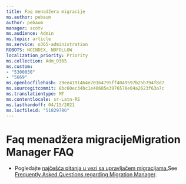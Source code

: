 ```yaml
---
title: Faq menadžera migracije
ms.author: pebaum
author: pebaum
manager: scotv
ms.audience: Admin
ms.topic: article
ms.service: o365-administration
ROBOTS: NOINDEX, NOFOLLOW
localization_priority: Priority
ms.collection: Adm_O365
ms.custom:
- "5300030"
- "5669"
ms.openlocfilehash: 29ee4191464e70164795ff4049597b25b794f8d7
ms.sourcegitcommit: 8bc60ec34bc1e40685e3976576e04a2623f63a7c
ms.translationtype: MT
ms.contentlocale: sr-Latn-RS
ms.lasthandoff: 04/15/2021
ms.locfileid: "51829786"
---
```

# <a name="migration-manager-faq"></a><span data-ttu-id="841f4-102">Faq menadžera migracije</span><span class="sxs-lookup"><span data-stu-id="841f4-102">Migration Manager FAQ</span></span>

- <span data-ttu-id="841f4-103">Pogledajte [najčešća pitanja u vezi sa upravljačem migracijama.](https://docs.microsoft.com/sharepointmigration/mm-faqs)</span><span class="sxs-lookup"><span data-stu-id="841f4-103">See [Frequently Asked Questions regarding Migration Manager](https://docs.microsoft.com/sharepointmigration/mm-faqs).</span></span>
